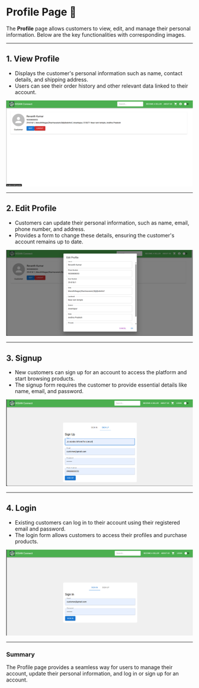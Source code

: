 # Profile Page 👤

The **Profile** page allows customers to view, edit, and manage their personal information. Below are the key functionalities with corresponding images.

---

## 1. **View Profile**  
   - Displays the customer's personal information such as name, contact details, and shipping address.
   - Users can see their order history and other relevant data linked to their account.

![Profile View](../assets/viewProfile.png)

---

## 2. **Edit Profile**  
   - Customers can update their personal information, such as name, email, phone number, and address.
   - Provides a form to change these details, ensuring the customer's account remains up to date.

![Profile Edit](../assets/editProfile.png)

---

## 3. **Signup**  
   - New customers can sign up for an account to access the platform and start browsing products.
   - The signup form requires the customer to provide essential details like name, email, and password.

![Signup](../assets/signUp.png)

---

## 4. **Login**  
   - Existing customers can log in to their account using their registered email and password.
   - The login form allows customers to access their profiles and purchase products.

![Login](../assets/login.png)

---

### Summary  
The Profile page provides a seamless way for users to manage their account, update their personal information, and log in or sign up for an account.
